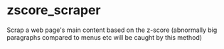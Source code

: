 # zscore_scraper
Scrap a web page's main content based on the z-score (abnormally big paragraphs compared to menus etc will be caught by this method)
